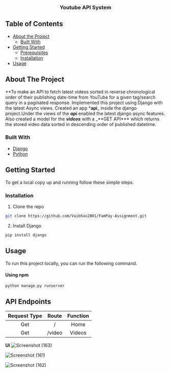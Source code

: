 <br />
<p align="center">
  <h3 align="center">Youtube API System</h3>
</p>

<!-- TABLE OF CONTENTS -->

## Table of Contents

- [About the Project](#about-the-project)
  - [Built With](#built-with)
- [Getting Started](#getting-started)
  - [Prerequisites](#prerequisites)
  - [Installation](#installation)
- [Usage](#usage)

<!-- ABOUT THE PROJECT -->

## About The Project

**To make an API to fetch latest videos sorted in reverse chronological order of their publishing date-time from YouTube for a given tag/search query in a paginated response.
Implemented this project using Django with the latest Async views.
Created an app \***api**_ inside the django project.Under the views of the _**api**_ enabled
the latest django async features.
Also created a model for the _**videos**_ with a _**GET API\*\*\* which returns
the stored video data sorted in descending order of published datetime.

### Built With

- [Django](https://www.djangoproject.com/)
- [Python](https://www.python.org/)

<!-- GETTING STARTED -->

## Getting Started

To get a local copy up and running follow these simple steps.

### Installation

1. Clone the repo

```sh
git clone https://github.com/Vaibhav2801/FamPay-Assignment.git
```

2. Install Django

```sh
pip install django
```

<!-- USAGE EXAMPLES -->

## Usage

To run this project locally, you can run the following command.

#### Using npm

```sh
python manage.py runserver
```

## API Endpoints

| Request Type | Route  | Function |
| :----------: | :----: | :------: |
|     Get      |   /    |   Home   |
|     Get      | /video |  Videos  |

**UI**
![Screenshot (163)](https://user-images.githubusercontent.com/63347618/177000939-16bddd5e-c375-4594-a308-9ceba2301abe.png)

![Screenshot (161)](https://user-images.githubusercontent.com/63347618/177000909-32504461-3d98-4a05-afd5-6ba980f7fb3e.png)

![Screenshot (162)](https://user-images.githubusercontent.com/63347618/177000944-82f656a6-b5c5-466b-8a0d-487685e7165a.png)
